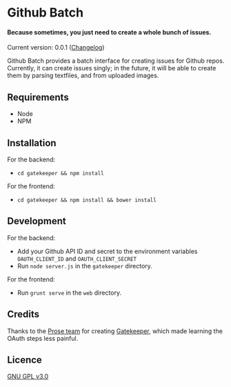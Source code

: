 # Github Batch

#### Because sometimes, you just need to create a whole bunch of issues.

Current version: 0.0.1 ([Changelog](CHANGELOG.md))

Github Batch provides a batch interface for creating issues for Github repos. Currently, it can create issues singly; in the future, it will be able to create them by parsing textfiles, and from uploaded images.

## Requirements

- Node
- NPM

## Installation

For the backend:
- `cd gatekeeper && npm install`

For the frontend:
- `cd gatekeeper && npm install && bower install`

## Development

For the backend: 

- Add your Github API ID and secret to the environment variables `OAUTH_CLIENT_ID` and `OAUTH_CLIENT_SECRET`
- Run `node server.js` in the `gatekeeper` directory.

For the frontend: 
- Run `grunt serve` in the `web` directory.

## Credits

Thanks to the [Prose team](https://github.com/prose) for creating [Gatekeeper](https://github.com/prose/gatekeeper), which made learning the OAuth steps less painful.

## Licence

[GNU GPL v3.0](LICENSE.txt)